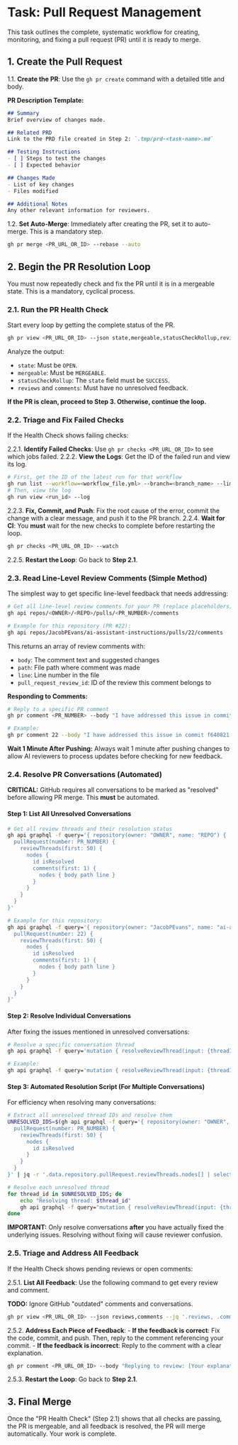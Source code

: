 # Task: Pull Request Management

This task outlines the complete, systematic workflow for creating, monitoring, and fixing a pull request (PR) until it is ready to merge.

## 1. Create the Pull Request

1.1. **Create the PR**: Use the `gh pr create` command with a detailed title and body.

**PR Description Template:**

```markdown
## Summary
Brief overview of changes made.

## Related PRD
Link to the PRD file created in Step 2: `.tmp/prd-<task-name>.md`

## Testing Instructions
- [ ] Steps to test the changes
- [ ] Expected behavior

## Changes Made
- List of key changes
- Files modified

## Additional Notes
Any other relevant information for reviewers.
```

1.2. **Set Auto-Merge**: Immediately after creating the PR, set it to auto-merge. This is a mandatory step.

```bash
gh pr merge <PR_URL_OR_ID> --rebase --auto
```

## 2. Begin the PR Resolution Loop

You must now repeatedly check and fix the PR until it is in a mergeable state. This is a mandatory, cyclical process.

### 2.1. Run the PR Health Check

Start every loop by getting the complete status of the PR.

```bash
gh pr view <PR_URL_OR_ID> --json state,mergeable,statusCheckRollup,reviews,comments
```

Analyze the output:

- `state`: Must be `OPEN`.
- `mergeable`: Must be `MERGEABLE`.
- `statusCheckRollup`: The `state` field must be `SUCCESS`.
- `reviews` and `comments`: Must have no unresolved feedback.

**If the PR is clean, proceed to Step 3. Otherwise, continue the loop.**

### 2.2. Triage and Fix Failed Checks

If the Health Check shows failing checks:

2.2.1. **Identify Failed Checks**: Use `gh pr checks <PR_URL_OR_ID>` to see which jobs failed.
2.2.2. **View the Logs**: Get the ID of the failed run and view its log.

```bash
# First, get the ID of the latest run for that workflow
gh run list --workflow=<workflow_file.yml> --branch=<branch_name> --limit=1
# Then, view the log
gh run view <run_id> --log
```

2.2.3. **Fix, Commit, and Push**: Fix the root cause of the error, commit the change with a clear message, and push it to the PR branch.
2.2.4. **Wait for CI**: You **must** wait for the new checks to complete before restarting the loop.

```bash
gh pr checks <PR_URL_OR_ID> --watch
```

2.2.5. **Restart the Loop**: Go back to **Step 2.1**.

### 2.3. Read Line-Level Review Comments (Simple Method)

The simplest way to get specific line-level feedback that needs addressing:

```bash
# Get all line-level review comments for your PR (replace placeholders)
gh api repos/<OWNER>/<REPO>/pulls/<PR_NUMBER>/comments

# Example for this repository (PR #22):
gh api repos/JacobPEvans/ai-assistant-instructions/pulls/22/comments
```

This returns an array of review comments with:

- `body`: The comment text and suggested changes
- `path`: File path where comment was made  
- `line`: Line number in the file
- `pull_request_review_id`: ID of the review this comment belongs to

**Responding to Comments:**

```bash
# Reply to a specific PR comment
gh pr comment <PR_NUMBER> --body "I have addressed this issue in commit <COMMIT_HASH>."

# Example:
gh pr comment 22 --body "I have addressed this issue in commit f640821."
```

**Wait 1 Minute After Pushing:** Always wait 1 minute after pushing changes to allow AI reviewers to process updates before checking for new feedback.

### 2.4. Resolve PR Conversations (Automated)

**CRITICAL:** GitHub requires all conversations to be marked as "resolved" before allowing PR merge. This **must** be automated.

#### Step 1: List All Unresolved Conversations

```bash
# Get all review threads and their resolution status
gh api graphql -f query='{ repository(owner: "OWNER", name: "REPO") { 
  pullRequest(number: PR_NUMBER) { 
    reviewThreads(first: 50) { 
      nodes { 
        id isResolved 
        comments(first: 1) { 
          nodes { body path line } 
        } 
      } 
    } 
  } 
}'

# Example for this repository:
gh api graphql -f query='{ repository(owner: "JacobPEvans", name: "ai-assistant-instructions") { 
  pullRequest(number: 22) { 
    reviewThreads(first: 50) { 
      nodes { 
        id isResolved 
        comments(first: 1) { 
          nodes { body path line } 
        } 
      } 
    } 
  } 
}'
```

#### Step 2: Resolve Individual Conversations

After fixing the issues mentioned in unresolved conversations:

```bash
# Resolve a specific conversation thread
gh api graphql -f query='mutation { resolveReviewThread(input: {threadId: "THREAD_ID"}) { clientMutationId } }'

# Example:
gh api graphql -f query='mutation { resolveReviewThread(input: {threadId: "PRRT_kwDOO1m-OM5UgDfm"}) { clientMutationId } }'
```

#### Step 3: Automated Resolution Script (For Multiple Conversations)

For efficiency when resolving many conversations:

```bash
# Extract all unresolved thread IDs and resolve them
UNRESOLVED_IDS=$(gh api graphql -f query='{ repository(owner: "OWNER", name: "REPO") { 
  pullRequest(number: PR_NUMBER) { 
    reviewThreads(first: 50) { 
      nodes { 
        id isResolved 
      } 
    } 
  } 
}' | jq -r '.data.repository.pullRequest.reviewThreads.nodes[] | select(.isResolved == false) | .id')

# Resolve each unresolved thread
for thread_id in $UNRESOLVED_IDS; do
    echo "Resolving thread: $thread_id"
    gh api graphql -f query="mutation { resolveReviewThread(input: {threadId: \"$thread_id\"}) { clientMutationId } }"
done
```

**IMPORTANT:** Only resolve conversations **after** you have actually fixed the underlying issues. Resolving without fixing will cause reviewer confusion.

### 2.5. Triage and Address All Feedback

If the Health Check shows pending reviews or open comments:

2.5.1. **List All Feedback**: Use the following command to get every review and comment.

**TODO:** Ignore GitHub "outdated" comments and conversations.

```bash
gh pr view <PR_URL_OR_ID> --json reviews,comments --jq '.reviews, .comments'
```

2.5.2. **Address Each Piece of Feedback**:
    - **If the feedback is correct**: Fix the code, commit, and push. Then, reply to the comment referencing your commit.
    - **If the feedback is incorrect**: Reply to the comment with a clear explanation.

```bash
gh pr comment <PR_URL_OR_ID> --body "Replying to review: [Your explanation here]"
```

2.5.3. **Restart the Loop**: Go back to **Step 2.1**.

## 3. Final Merge

Once the "PR Health Check" (Step 2.1) shows that all checks are passing, the PR is mergeable, and all feedback is resolved,
the PR will merge automatically. Your work is complete.
